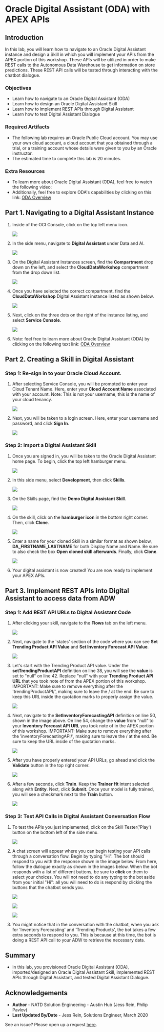 # Oracle Digital Assistant (ODA) with APEX APIs

<!-- Comment out table of contents
## Table of Contents
[Introduction](#introduction)
-->

## Introduction

In this lab, you will learn how to navigate to an Oracle Digital Assistant instance and design a Skill in which you will implement your APIs from the APEX portion of this workshop.  These APIs will be utilized in order to make REST calls to the Autonomous Data Warehouse to get information on store predictions.  These REST API calls will be tested through interacting with the chatbot dialogue.

### Objectives

-   Learn how to navigate to an Oracle Digital Assistant (ODA)
-   Learn how to design an Oracle Digital Assistant Skill
-   Learn how to implement REST APIs through Digital Assistant
-   Learn how to test Digital Assistant Dialogue

### Required Artifacts

-   The following lab requires an Oracle Public Cloud account. You may use your own cloud account, a cloud account that you obtained through a trial, or a training account whose details were given to you by an Oracle instructor.
-   The estimated time to complete this lab is 20 minutes.

### Extra Resources
-   To learn more about Oracle Digital Assistant (ODA), feel free to watch the following video: [](youtube:byXa6tIgyKY)
-   Additionally, feel free to explore ODA's capabilities by clicking on this link: [ODA Overview](https://www.oracle.com/application-development/cloud-services/digital-assistant/)


## Part 1. Navigating to a Digital Assistant Instance

1. Inside of the OCI Console, click on the top left menu icon.

    ![](./images/1.png " ")

2. In the side menu, navigate to **Digital Assistant** under Data and AI.

    ![](./images/2.png " ")

3. On the Digital Assistant Instances screen, find the **Compartment** drop down on the left, and select the **CloudDataWorkshop** compartment from the drop down list.

    ![](./images/600new0.png " ")

4. Once you have selected the correct compartment, find the **CloudDataWorkshop** Digital Assistant instance listed as shown below.

    ![](./images/600new1.png " ")

5. Next, click on the three dots on the right of the instance listing, and select **Service Console**.

    ![](./images/600new2.png " ")

6. Note: feel free to learn more about Oracle Digital Assistant (ODA) by clicking on the following text link: [ODA Overview](https://www.oracle.com/application-development/cloud-services/digital-assistant/)


## Part 2. Creating a Skill in Digital Assistant

### **Step 1:** Re-sign in to your Oracle Cloud Account.

1. After selecting Service Console, you will be prompted to enter your Cloud Tenant Name.  Here, enter your **Cloud Account Name** associated with your account.  Note: This is not your username, this is the name of your cloud tenancy.

    ![](./images/7.png " ")

2. Next, you will be taken to a login screen.  Here, enter your username and password, and click **Sign In**.

    ![](./images/8.png " ")

### **Step 2:** Import a Digital Assistant Skill

1. Once you are signed in, you will be taken to the Oracle Digital Assistant home page.  To begin, click the top left hamburger menu.

    ![](./images/9.png " ")

2. In this side menu, select **Development**, then click **Skills**.

    ![](./images/10.png " ")

3. On the Skills page, find the **Demo Digital Assistant Skill**.

    ![](./images/12.png " ")

4. On the skill, click on the **hamburger icon** in the bottom right corner.  Then, click **Clone**.

    ![](./images/600new3.png " ")

5. Enter a name for your cloned Skill in a similar format as shown below, **DA\_FIRSTNAME\_LASTNAME** for both Display Name and Name.  Be sure to also check the box **Open cloned skill afterwards**.  Finally, click **Clone**.

    ![](./images/600new4.png " ")

6. Your digital assistant is now created!  You are now ready to implement your APEX APIs.

## Part 3. Implement REST APIs into Digital Assistant to access data from ADW

### **Step 1:** Add REST API URLs to Digital Assistant Code

1. After clicking your skill, navigate to the **Flows** tab on the left menu.

    ![](./images/13.png " ")

2. Next, navigate to the 'states' section of the code where you can see **Set Trending Product API Value** and **Set Inventory Forecast API Value**.

    ![](./images/16full.png " ")

3. Let's start with the Trending Product API value.  Under the **setTrendingProductAPI** definition on line 38, you will see the **value** is set to "null" on line 42.  Replace "null" with your **Trending Product API URL** that you took note of from the APEX portion of this workshop.  IMPORTANT: Make sure to remove everything after the 'trendingProductAPI/', making sure to leave the / at the end.  Be sure to keep this URL inside the quotation marks to properly assign the value.

    ![](./images/16first.png " ")

4. Next, navigate to the **SetInventoryForecastingAPI** definition on line 50, shown in the image above.  On line 54, change the **value** from "null" to your **Inventory Forecast API URL** you took note of in the APEX portion of this workshop.  IMPORTANT: Make sure to remove everything after the 'inventoryForecastingAPI/', making sure to leave the / at the end.  Be sure to keep the URL inside of the quotation marks.

    ![](./images/16second.png " ")

5. After you have properly entered your API URLs, go ahead and click the **Validate** button in the top right corner.  

    ![](./images/14.png " ")

6. After a few seconds, click **Train**.  Keep the **Trainer Ht** intent selected along with **Entity**.  Next, click **Submit**.  Once your model is fully trained, you will see a checkmark next to the **Train** button.

    ![](./images/15.png " ")

### **Step 3:** Test API Calls in Digital Assistant Conversation Flow

1. To test the APIs you just implemented, click on the Skill Tester('Play') button on the bottom left of the side menu.

    ![](./images/17.png " ")

2. A chat screen will appear where you can begin testing your API calls through a conversation flow. Begin by typing "Hi".  The bot should respond to you with the response shown in the image below.  From here, follow the dialogue exactly as shown in the images below. When the bot responds with a list of different buttons, be sure to **click** on them to select your choices.  You will not need to do any typing to the bot aside from your initial "Hi": all you will need to do is respond by clicking the buttons that the chatbot sends you.

    ![](./images/18new.png " ")

    ![](./images/19new.png " ")

    ![](./images/20new.png " ")

3. You might notice that in the conversation with the chatbot, when you ask for 'Inventory Forecasting' and 'Trending Products', the bot takes a few extra seconds to respond to you.  This is because at this time, the bot is doing a REST API call to your ADW to retrieve the necessary data.

## Summary

-   In this lab, you provisioned Oracle Digital Assistant (ODA), imported/designed an Oracle Digital Assistant Skill, implemented REST APIs through Digital Assistant, and tested Digital Assistant Dialogue.

## Acknowledgements

- **Author** - NATD Solution Engineering - Austin Hub (Jess Rein, Philip Pavlov)
- **Last Updated By/Date** - Jess Rein, Solutions Engineer, March 2020

See an issue?  Please open up a request [here](https://github.com/oracle/learning-library/issues).  
